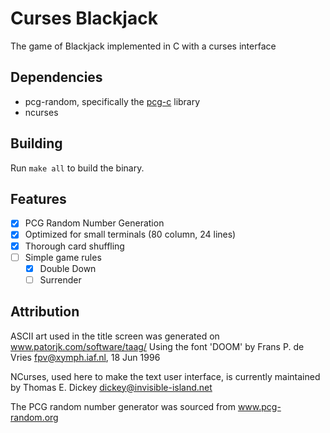# Curses Blackjack

The game of Blackjack implemented in C with a curses interface

## Dependencies

- pcg-random, specifically the [pcg-c](https://github.com/imneme/pcg-c/tree/master/include) library
- ncurses

## Building

Run `make all` to build the binary.

## Features
- [X] PCG Random Number Generation
- [X] Optimized for small terminals (80 column, 24 lines)
- [X] Thorough card shuffling
- [ ] Simple game rules
	- [X] Double Down
 	- [ ] Surrender 

## Attribution
ASCII art used in the title screen was generated on www.patorjk.com/software/taag/
Using the font 'DOOM' by Frans P. de Vries <fpv@xymph.iaf.nl>, 18 Jun 1996

NCurses, used here to make the text user interface, is currently maintained by Thomas E. Dickey <dickey@invisible-island.net>

The PCG random number generator was sourced from www.pcg-random.org
